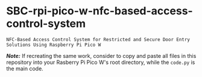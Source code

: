 # SBC-rpi-pico-w-nfc-based-access-control-system
`NFC-Based Access Control System for Restricted and Secure Door Entry Solutions Using Raspberry Pi Pico W`

***Note:*** If recreating the same work, consider to copy and paste all files in this repository into your Rasberry Pi Pico W's root directory, while the ```code.py``` is the main code.
